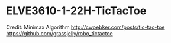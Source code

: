 # ELVE3610-1-22H-TicTacToe
Credit:
Minimax Algorithm http://cwoebker.com/posts/tic-tac-toe
https://github.com/grassjelly/robo_tictactoe
